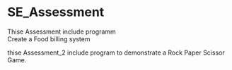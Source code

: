 # SE_Assessment

Thise Assessment include programm   
Create a Food billing system 

thise Assessment_2 include 
 program to demonstrate a Rock Paper Scissor Game.
